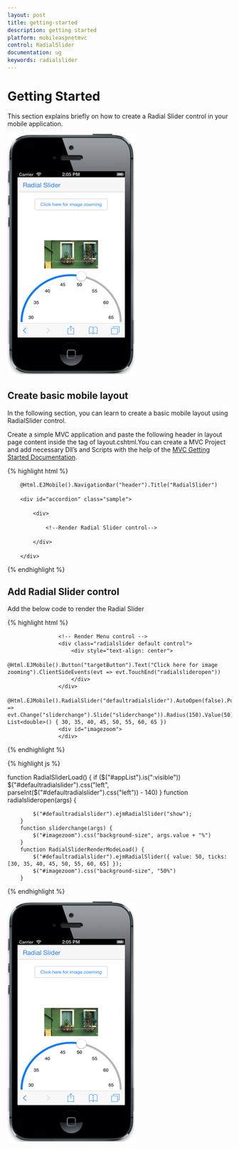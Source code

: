 ```yaml
---
layout: post
title: getting-started
description: getting started
platform: mobileaspnetmvc
control: RadialSlider
documentation: ug
keywords: radialslider
---
```


# Getting Started

This section explains briefly on how to create a Radial Slider control in your mobile application.

![](getting-started_images\getting-started_img1.png)

## Create basic mobile layout

In the following section, you can learn to create a basic mobile layout using RadialSlider control.

Create a simple MVC application and paste the following header in layout page content inside the <body>tag of layout.cshtml.You can create a MVC Project and add necessary Dll’s and Scripts with the help of the [MVC Getting Started Documentation](https://help.syncfusion.com/aspnetmvc/getting-started).

{% highlight html %}
       <!-- header control -->

        @Html.EJMobile().NavigationBar("header").Title("RadialSlider")

        <div id="accordion" class="sample">

            <div>

                <!--Render Radial Slider control-->

            </div>

        </div>

       
{% endhighlight %}

## Add Radial Slider control

Add the below code to render the Radial Slider

{% highlight html %}

                    <!-- Render Menu control -->
                    <div class="radialslider default control">
                        <div style="text-align: center">
                            @Html.EJMobile().Button("targetButton").Text("Click here for image zooming").ClientSideEvents(evt => evt.TouchEnd("radialslideropen"))
                        </div>
                    </div>
                    @Html.EJMobile().RadialSlider("defaultradialslider").AutoOpen(false).Position(RadialSliderPosition.BottomCenter).ClientSideEvents(evt => evt.Change("sliderchange").Slide("sliderchange")).Radius(150).Value(50).Ticks(new List<double>() { 30, 35, 40, 45, 50, 55, 60, 65 })
                    <div id="imagezoom">
                    </div>

{% endhighlight %}



{% highlight js %}

function RadialSliderLoad() {
            if ($("#appList").is(":visible"))
                $("#defaultradialslider").css("left", parseInt($("#defaultradialslider").css("left")) - 140)
        }
        function radialslideropen(args) {

            $("#defaultradialslider").ejmRadialSlider("show");
        }
        function sliderchange(args) {
            $("#imagezoom").css("background-size", args.value + "%")
        }
        function RadialSliderRenderModeLoad() {
            $("#defaultradialslider").ejmRadialSlider({ value: 50, ticks: [30, 35, 40, 45, 50, 55, 60, 65] });
            $("#imagezoom").css("background-size", "50%")
        }


{% endhighlight %}

![](getting-started_images\add-radial-slider-control_img1.png)

